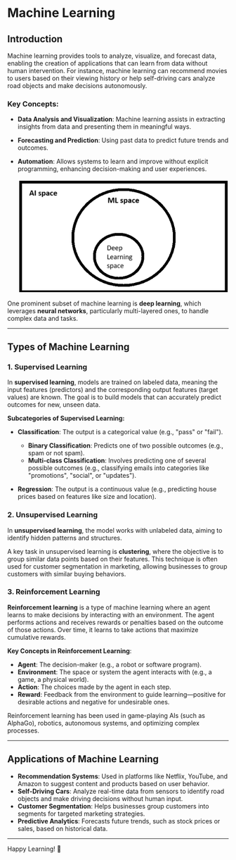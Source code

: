 # Machine Learning

## Introduction
Machine learning provides tools to analyze, visualize, and forecast data, enabling the creation of applications that can learn from data without human intervention. For instance, machine learning can recommend movies to users based on their viewing history or help self-driving cars analyze road objects and make decisions autonomously.

### Key Concepts:
- **Data Analysis and Visualization**: Machine learning assists in extracting insights from data and presenting them in meaningful ways.
- **Forecasting and Prediction**: Using past data to predict future trends and outcomes.
- **Automation**: Allows systems to learn and improve without explicit programming, enhancing decision-making and user experiences.

  ![AI/ML space.](https://github.com/shubham031194/Machine-Learning/blob/main/assets/AI_space.png)

One prominent subset of machine learning is **deep learning**, which leverages **neural networks**, particularly multi-layered ones, to handle complex data and tasks.

---

## Types of Machine Learning

### 1. Supervised Learning
In **supervised learning**, models are trained on labeled data, meaning the input features (predictors) and the corresponding output features (target values) are known. The goal is to build models that can accurately predict outcomes for new, unseen data.

**Subcategories of Supervised Learning:**
- **Classification**: The output is a categorical value (e.g., "pass" or "fail"). 
  - **Binary Classification**: Predicts one of two possible outcomes (e.g., spam or not spam).
  - **Multi-class Classification**: Involves predicting one of several possible outcomes (e.g., classifying emails into categories like "promotions", "social", or "updates").
  
- **Regression**: The output is a continuous value (e.g., predicting house prices based on features like size and location).

### 2. Unsupervised Learning
In **unsupervised learning**, the model works with unlabeled data, aiming to identify hidden patterns and structures.

A key task in unsupervised learning is **clustering**, where the objective is to group similar data points based on their features. This technique is often used for customer segmentation in marketing, allowing businesses to group customers with similar buying behaviors.

### 3. Reinforcement Learning
**Reinforcement learning** is a type of machine learning where an agent learns to make decisions by interacting with an environment. The agent performs actions and receives rewards or penalties based on the outcome of those actions. Over time, it learns to take actions that maximize cumulative rewards.

**Key Concepts in Reinforcement Learning**:
- **Agent**: The decision-maker (e.g., a robot or software program).
- **Environment**: The space or system the agent interacts with (e.g., a game, a physical world).
- **Action**: The choices made by the agent in each step.
- **Reward**: Feedback from the environment to guide learning—positive for desirable actions and negative for undesirable ones.

Reinforcement learning has been used in game-playing AIs (such as AlphaGo), robotics, autonomous systems, and optimizing complex processes.

---

## Applications of Machine Learning
- **Recommendation Systems**: Used in platforms like Netflix, YouTube, and Amazon to suggest content and products based on user behavior.
- **Self-Driving Cars**: Analyze real-time data from sensors to identify road objects and make driving decisions without human input.
- **Customer Segmentation**: Helps businesses group customers into segments for targeted marketing strategies.
- **Predictive Analytics**: Forecasts future trends, such as stock prices or sales, based on historical data.

---

Happy Learning! 🎉
